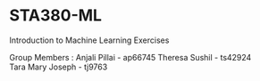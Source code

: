 # STA380-ML

Introduction to Machine Learning Exercises

Group Members : Anjali Pillai - ap66745 
                Theresa Sushil - ts42924      
                Tara Mary Joseph - tj9763  


                
